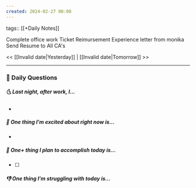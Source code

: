 ```yaml
---
created: 2024-02-27 00:08
---
```

tags:: [[+Daily Notes]]

Complete office work
Ticket Reimursement
Experience letter from monika
Send Resume to All CA's


<< [[Invalid date|Yesterday]] | [[Invalid date|Tomorrow]] >>

---
### 📅 Daily Questions
##### 🌜 Last night, after work, I...
- 

##### 🙌 One thing I'm excited about right now is...
- 

##### 🚀 One+ thing I plan to accomplish today is...
- [ ] 

##### 👎 One thing I'm struggling with today is...
